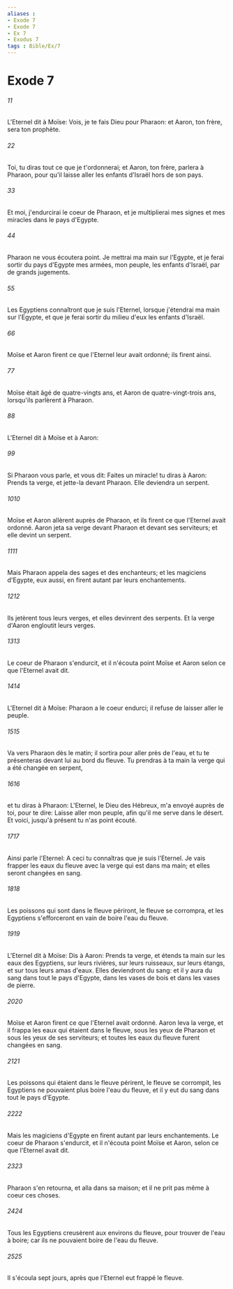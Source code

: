 ```yaml
---
aliases : 
- Exode 7
- Exode 7
- Ex 7
- Exodus 7
tags : Bible/Ex/7
---
```


# Exode 7

###### 11
L'Eternel dit à Moïse: Vois, je te fais Dieu pour Pharaon: et Aaron, ton frère, sera ton prophète.
###### 22
Toi, tu diras tout ce que je t'ordonnerai; et Aaron, ton frère, parlera à Pharaon, pour qu'il laisse aller les enfants d'Israël hors de son pays.
###### 33
Et moi, j'endurcirai le coeur de Pharaon, et je multiplierai mes signes et mes miracles dans le pays d'Egypte.
###### 44
Pharaon ne vous écoutera point. Je mettrai ma main sur l'Egypte, et je ferai sortir du pays d'Egypte mes armées, mon peuple, les enfants d'Israël, par de grands jugements.
###### 55
Les Egyptiens connaîtront que je suis l'Eternel, lorsque j'étendrai ma main sur l'Egypte, et que je ferai sortir du milieu d'eux les enfants d'Israël.
###### 66
Moïse et Aaron firent ce que l'Eternel leur avait ordonné; ils firent ainsi.
###### 77
Moïse était âgé de quatre-vingts ans, et Aaron de quatre-vingt-trois ans, lorsqu'ils parlèrent à Pharaon.
###### 88
L'Eternel dit à Moïse et à Aaron:
###### 99
Si Pharaon vous parle, et vous dit: Faites un miracle! tu diras à Aaron: Prends ta verge, et jette-la devant Pharaon. Elle deviendra un serpent.
###### 1010
Moïse et Aaron allèrent auprès de Pharaon, et ils firent ce que l'Eternel avait ordonné. Aaron jeta sa verge devant Pharaon et devant ses serviteurs; et elle devint un serpent.
###### 1111
Mais Pharaon appela des sages et des enchanteurs; et les magiciens d'Egypte, eux aussi, en firent autant par leurs enchantements.
###### 1212
Ils jetèrent tous leurs verges, et elles devinrent des serpents. Et la verge d'Aaron engloutit leurs verges.
###### 1313
Le coeur de Pharaon s'endurcit, et il n'écouta point Moïse et Aaron selon ce que l'Eternel avait dit.
###### 1414
L'Eternel dit à Moïse: Pharaon a le coeur endurci; il refuse de laisser aller le peuple.
###### 1515
Va vers Pharaon dès le matin; il sortira pour aller près de l'eau, et tu te présenteras devant lui au bord du fleuve. Tu prendras à ta main la verge qui a été changée en serpent,
###### 1616
et tu diras à Pharaon: L'Eternel, le Dieu des Hébreux, m'a envoyé auprès de toi, pour te dire: Laisse aller mon peuple, afin qu'il me serve dans le désert. Et voici, jusqu'à présent tu n'as point écouté.
###### 1717
Ainsi parle l'Eternel: A ceci tu connaîtras que je suis l'Eternel. Je vais frapper les eaux du fleuve avec la verge qui est dans ma main; et elles seront changées en sang.
###### 1818
Les poissons qui sont dans le fleuve périront, le fleuve se corrompra, et les Egyptiens s'efforceront en vain de boire l'eau du fleuve.
###### 1919
L'Eternel dit à Moïse: Dis à Aaron: Prends ta verge, et étends ta main sur les eaux des Egyptiens, sur leurs rivières, sur leurs ruisseaux, sur leurs étangs, et sur tous leurs amas d'eaux. Elles deviendront du sang: et il y aura du sang dans tout le pays d'Egypte, dans les vases de bois et dans les vases de pierre.
###### 2020
Moïse et Aaron firent ce que l'Eternel avait ordonné. Aaron leva la verge, et il frappa les eaux qui étaient dans le fleuve, sous les yeux de Pharaon et sous les yeux de ses serviteurs; et toutes les eaux du fleuve furent changées en sang.
###### 2121
Les poissons qui étaient dans le fleuve périrent, le fleuve se corrompit, les Egyptiens ne pouvaient plus boire l'eau du fleuve, et il y eut du sang dans tout le pays d'Egypte.
###### 2222
Mais les magiciens d'Egypte en firent autant par leurs enchantements. Le coeur de Pharaon s'endurcit, et il n'écouta point Moïse et Aaron, selon ce que l'Eternel avait dit.
###### 2323
Pharaon s'en retourna, et alla dans sa maison; et il ne prit pas même à coeur ces choses.
###### 2424
Tous les Egyptiens creusèrent aux environs du fleuve, pour trouver de l'eau à boire; car ils ne pouvaient boire de l'eau du fleuve.
###### 2525
Il s'écoula sept jours, après que l'Eternel eut frappé le fleuve.

